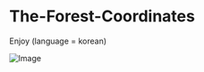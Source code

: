 # The-Forest-Coordinates

Enjoy (language = korean)

![Image](https://media.discordapp.net/attachments/900688177675792464/929004555398680646/unknown.png)
